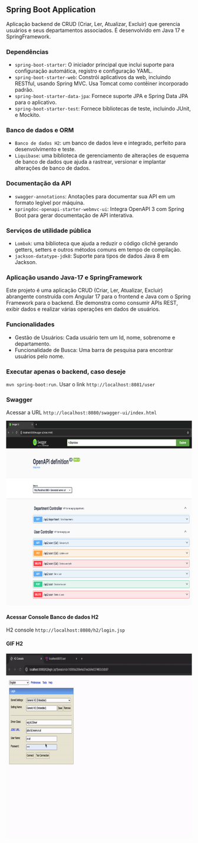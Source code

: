 ## Spring Boot Application

Aplicação backend de CRUD (Criar, Ler, Atualizar, Excluir) que gerencia usuários e seus departamentos associados. 
É desenvolvido em Java 17 e SpringFramework. 

### Dependências 
- `spring-boot-starter`: O iniciador principal que inclui suporte para configuração automática, registro e configuração YAML.
- `spring-boot-starter-web`: Constrói aplicativos da web, incluindo RESTful, usando Spring MVC. Usa Tomcat como contêiner incorporado padrão.
- `spring-boot-starter-data-jpa`: Fornece suporte JPA e Spring Data JPA para o aplicativo.
- `spring-boot-starter-test`: Fornece bibliotecas de teste, incluindo JUnit, e Mockito.

### Banco de dados e ORM
- `Banco de dados H2`: um banco de dados leve e integrado, perfeito para desenvolvimento e teste.
- `Liquibase`: uma biblioteca de gerenciamento de alterações de esquema de banco de dados que ajuda a rastrear, versionar e implantar alterações de banco de dados.

### Documentação da API
- `swagger-annotations`: Anotações para documentar sua API em um formato legível por máquina.
- `springdoc-openapi-starter-webmvc-ui`: Integra OpenAPI 3 com Spring Boot para gerar documentação de API interativa.

### Serviços de utilidade pública
- `Lombok`: uma biblioteca que ajuda a reduzir o código clichê gerando getters, setters e outros métodos comuns em tempo de compilação.
- `jackson-datatype-jdk8`: Suporte para tipos de dados Java 8 em Jackson.


### Aplicação usando Java-17 e SpringFramework
Este projeto é uma aplicação CRUD (Criar, Ler, Atualizar, Excluir) abrangente construída com Angular 17 para o frontend e Java com o Spring Framework para o backend.
Ele demonstra como consumir APIs REST, exibir dados e realizar várias operações em dados de usuários.

### Funcionalidades

- Gestão de Usuários: Cada usuário tem um Id, nome, sobrenome e departamento.
- Funcionalidade de Busca: Uma barra de pesquisa para encontrar usuários pelo nome.

### Executar apenas o backend, caso deseje
`mvn spring-boot:run`. Usar o link `http://localhost:8081/user`

### Swagger
Acessar a URL `http://localhost:8080/swagger-ui/index.html`

<img src="swagger-img.png" alt="gif" width="900" height="500">

#### Acessar Console Banco de dados H2
H2 console `http://localhost:8080/h2/login.jsp`

#### GIF H2
<img src="h2.gif" alt="gif" width="900" height="500">




